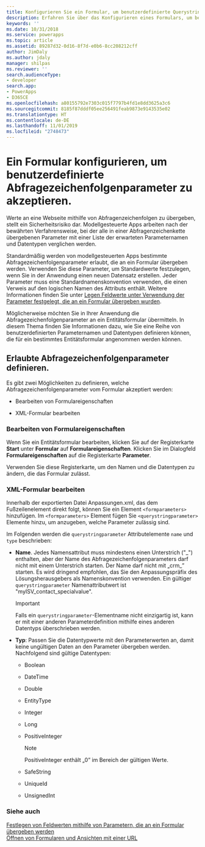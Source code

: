 ```yaml
---
title: Konfigurieren Sie ein Formular, um benutzerdefinierte Querystring-Parameter (modellgesteuerte Apps) zu akzeptieren | Microsoft Docs
description: Erfahren Sie über das Konfigurieren eines Formulars, um benutzerdefinierte Abfragezeichenfolgenparameter zu akzeptieren. Verwenden Sie diese Parameter, um Standardwerte festzulegen, wenn Sie in der Anwendung einen neuen Datensatz erstellen.
keywords: ''
ms.date: 10/31/2018
ms.service: powerapps
ms.topic: article
ms.assetid: 89287d32-0d16-8f7d-e0b6-8cc208212cff
author: JimDaly
ms.author: jdaly
manager: shilpas
ms.reviewer: ''
search.audienceType:
- developer
search.app:
- PowerApps
- D365CE
ms.openlocfilehash: a80155792e7303c015f7797b4fd1e8dd3625a3c6
ms.sourcegitcommit: 8185f87dddf05ee256491feab9873e9143535e02
ms.translationtype: HT
ms.contentlocale: de-DE
ms.lasthandoff: 11/01/2019
ms.locfileid: "2748473"
---
```

# <a name="configure-a-form-to-accept-custom-querystring-parameters"></a>Ein Formular konfigurieren, um benutzerdefinierte Abfragezeichenfolgenparameter zu akzeptieren.

<!-- https://docs.microsoft.com/dynamics365/customer-engagement/developer/configure-form-accept-custom-querystring-parameters -->

Werte an eine Webseite mithilfe von Abfragenzeichenfolgen zu übergeben, stellt ein Sicherheitsrisiko dar. Modellgesteuerte Apps arbeiten nach der bewährten Verfahrensweise, bei der alle in einer Abfragenzeichenkette übergebenen Parameter mit einer Liste der erwarteten Parameternamen und Datentypen verglichen werden.  
  
 Standardmäßig werden von modellgesteuerten Apps bestimmte Abfragezeichenfolgenparameter erlaubt, die an ein Formular übergeben werden. Verwenden Sie diese Parameter, um Standardwerte festzulegen, wenn Sie in der Anwendung einen neuen Datensatz erstellen. Jeder Parameter muss eine Standardnamenskonvention verwenden, die einen Verweis auf den logischen Namen des Attributs enthält. Weitere Informationen finden Sie unter [Legen Feldwerte unter Verwendung der Parameter festgelegt, die an ein Formular übergeben wurden](set-field-values-using-parameters-passed-form.md).  
  
 Möglicherweise möchten Sie in Ihrer Anwendung die Abfragezeichenfolgenparameter an ein Entitätsformular übermitteln. In diesem Thema finden Sie Informationen dazu, wie Sie eine Reihe von benutzerdefinierten Parameternamen und Datentypen definieren können, die für ein bestimmtes Entitätsformular angenommen werden können.  
  
## <a name="define-allowed-query-string-parameters"></a>Erlaubte Abfragezeichenfolgenparameter definieren.  
 Es gibt zwei Möglichkeiten zu definieren, welche Abfragezeichenfolgenparameter vom Formular akzeptiert werden:  
  
-   Bearbeiten von Formulareigenschaften  
  
-   XML-Formular bearbeiten  
  
### <a name="edit-form-properties"></a>Bearbeiten von Formulareigenschaften  
 Wenn Sie ein Entitätsformular bearbeiten, klicken Sie auf der Registerkarte **Start** unter **Formular** auf **Formulareigenschaften**. Klicken Sie im Dialogfeld **Formulareigenschaften** auf die Registerkarte **Parameter**.  
  
 Verwenden Sie diese Registerkarte, um den Namen und die Datentypen zu ändern, die das Formular zulässt.  
  
### <a name="edit-formxml"></a>XML-Formular bearbeiten  
 Innerhalb der exportierten Datei Anpassungen.xml, das dem Fußzeilenelement direkt folgt, können Sie ein Element `<formparameters>` hinzufügen. Im `<formparameters>` Element fügen Sie `<querystringparameter>` Elemente hinzu, um anzugeben, welche Parameter zulässig sind.  
  
 Im Folgenden werden die `querystringparameter` Attributelemente `name` und `type` beschrieben:  
  
- **Name**. Jedes Namensattribut muss mindestens einen Unterstrich ("\_") enthalten, aber der Name des Abfragezeichenfolgenparameters darf nicht mit einem Unterstrich starten. Der Name darf nicht mit „crm\_” starten. Es wird dringend empfohlen, das Sie den Anpassungspräfix des Lösungsherausgebers als Namenskonvention verwenden. Ein gültiger `querystringparameter` Namenattributwert ist "myISV_contact_specialvalue".  
  
    > [!IMPORTANT]
    >  Falls ein `querystringparameter`-Elementname nicht einzigartig ist, kann er mit einer anderen Parameterdefinition mithilfe eines anderen Datentyps überschrieben werden.  
  
- **Typ**: Passen Sie die Datentypwerte mit den Parameterwerten an, damit keine ungültigen Daten an den Parameter übergeben werden. Nachfolgend sind gültige Datentypen:  
  
    -   Boolean  
  
    -   DateTime  
  
    -   Double  
  
    -   EntityType  
  
    -   Integer  
  
    -   Long  
  
    -   PositiveInteger  
  
        > [!NOTE]
        >  PositiveInteger enthält „0” im Bereich der gültigen Werte.  
  
    -   SafeString  
  
    -   UniqueId  
  
    -   UnsignedInt  
  
### <a name="see-also"></a>Siehe auch  
 [Festlegen von Feldwerten mithilfe von Parametern, die an ein Formular übergeben werden](set-field-values-using-parameters-passed-form.md)   
 [Öffnen von Formularen und Ansichten mit einer URL](open-forms-views-dialogs-reports-url.md)

